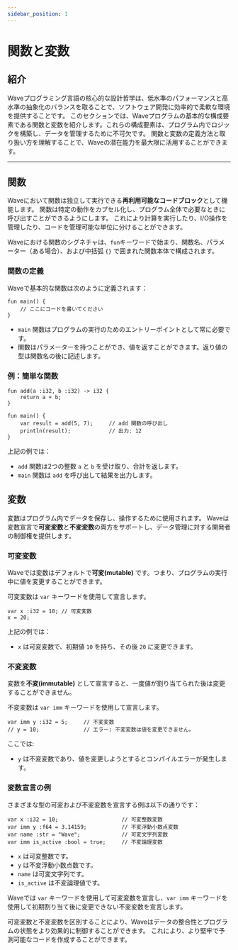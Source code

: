 ```yaml
---
sidebar_position: 1
---
```


# 関数と変数

## 紹介

Waveプログラミング言語の核心的な設計哲学は、低水準のパフォーマンスと高水準の抽象化のバランスを取ることで、ソフトウェア開発に効率的で柔軟な環境を提供することです。
このセクションでは、Waveプログラムの基本的な構成要素である関数と変数を紹介します。これらの構成要素は、プログラム内でロジックを構築し、データを管理するために不可欠です。
関数と変数の定義方法と取り扱い方を理解することで、Waveの潜在能力を最大限に活用することができます。

---

## 関数
Waveにおいて関数は独立して実行できる**再利用可能なコードブロック**として機能します。
関数は特定の動作をカプセル化し、プログラム全体で必要なときに呼び出すことができるようにします。
これにより計算を実行したり、I/O操作を管理したり、コードを管理可能な単位に分けることができます。

Waveにおける関数のシグネチャは、`fun`キーワードで始まり、関数名、パラメーター（ある場合）、および中括弧 `{}` で囲まれた関数本体で構成されます。

### 関数の定義
Waveで基本的な関数は次のように定義されます：

```wave
fun main() {
    // ここにコードを書いてください
}
```

* `main` 関数はプログラムの実行のためのエントリーポイントとして常に必要です。
* 関数はパラメーターを持つことができ、値を返すことができます。返り値の型は関数名の後に記述します。

### 例：簡単な関数

```wave
fun add(a :i32, b :i32) -> i32 {
    return a + b;
}

fun main() {
    var result = add(5, 7);     // add 関数の呼び出し
    println(result);            // 出力: 12
}
```

上記の例では：

* `add` 関数は2つの整数 `a` と `b` を受け取り、合計を返します。
* `main` 関数は `add` を呼び出して結果を出力します。

## 変数
変数はプログラム内でデータを保存し、操作するために使用されます。
Waveは変数宣言で**可変変数**と**不変変数**の両方をサポートし、データ管理に対する開発者の制御権を提供します。

### 可変変数
Waveでは変数はデフォルトで**可変(mutable)** です。つまり、プログラムの実行中に値を変更することができます。

可変変数は `var` キーワードを使用して宣言します。
```wave
var x :i32 = 10; // 可変変数
x = 20;
```

上記の例では：
* `x` は可変変数で、初期値 `10` を持ち、その後 `20` に変更できます。

### 不変変数
変数を**不変(immutable)** として宣言すると、一度値が割り当てられた後は変更することができません。

不変変数は `var imm` キーワードを使用して宣言します。
```wave
var imm y :i32 = 5;     // 不変変数
// y = 10;              // エラー: 不変変数は値を変更できません。
```

ここでは:
* `y` は不変変数であり、値を変更しようとするとコンパイルエラーが発生します。

### 変数宣言の例
さまざまな型の可変および不変変数を宣言する例は以下の通りです：

```wave
var x :i32 = 10;                    // 可変整数変数
var imm y :f64 = 3.14159;           // 不変浮動小数点変数
var name :str = "Wave";             // 可変文字列変数
var imm is_active :bool = true;     // 不変論理変数
```

* `x` は可変整数です。
* `y` は不変浮動小数点数です。
* `name` は可変文字列です。
* `is_active` は不変論理値です。

Waveでは `var` キーワードを使用して可変変数を宣言し、`var imm` キーワードを使用して初期割り当て後に変更できない不変変数を宣言します。

可変変数と不変変数を区別することにより、Waveはデータの整合性とプログラムの状態をより効果的に制御することができます。
これにより、より堅牢で予測可能なコードを作成することができます。
